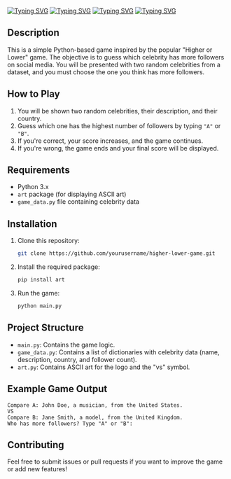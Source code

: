 [![Typing SVG](https://readme-typing-svg.demolab.com?font=Domine&weight=500&size=30&pause=1000&color=1FF741&width=435&lines=Higher)](https://git.io/typing-svg) [![Typing SVG](https://readme-typing-svg.demolab.com?font=Domine&weight=500&size=30&pause=1000&color=F4F7F5&width=435&lines=or)](https://git.io/typing-svg) [![Typing SVG](https://readme-typing-svg.demolab.com?font=Domine&weight=500&size=30&pause=1000&color=F7132B&width=435&lines=Lower)](https://git.io/typing-svg) [![Typing SVG](https://readme-typing-svg.demolab.com?font=Domine&weight=500&size=30&pause=1000&color=F7F7F7&width=435&lines=Game)](https://git.io/typing-svg)
## Description
This is a simple Python-based game inspired by the popular "Higher or Lower" game. The objective is to guess which celebrity has more followers on social media. You will be presented with two random celebrities from a dataset, and you must choose the one you think has more followers.

## How to Play
1. You will be shown two random celebrities, their description, and their country.
2. Guess which one has the highest number of followers by typing `"A"` or `"B"`.
3. If you're correct, your score increases, and the game continues.
4. If you're wrong, the game ends and your final score will be displayed.

## Requirements
- Python 3.x
- `art` package (for displaying ASCII art)
- `game_data.py` file containing celebrity data

## Installation

1. Clone this repository:
   ```bash
   git clone https://github.com/yourusername/higher-lower-game.git
   ```
2. Install the required package:
   ```bash
   pip install art
   ```

3. Run the game:
   ```bash
   python main.py
   ```

## Project Structure
- `main.py`: Contains the game logic.
- `game_data.py`: Contains a list of dictionaries with celebrity data (name, description, country, and follower count).
- `art.py`: Contains ASCII art for the logo and the "vs" symbol.

## Example Game Output
```
Compare A: John Doe, a musician, from the United States.
VS
Compare B: Jane Smith, a model, from the United Kingdom.
Who has more followers? Type "A" or "B": 
```

## Contributing
Feel free to submit issues or pull requests if you want to improve the game or add new features!
